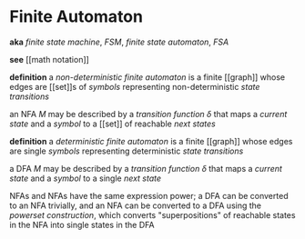 # Finite Automaton

**aka** _finite state machine_, _FSM_, _finite state automaton_, _FSA_

**see** [[math notation]]

**definition** a _non-deterministic finite automaton_ is a finite [[graph]] whose edges are [[set]]s of _symbols_ representing non-deterministic _state transitions_

an NFA $M$ may be described by a _transition function_ $\delta$ that maps a _current state_ and a _symbol_ to a [[set]] of reachable _next states_

**definition** a _deterministic finite automaton_ is a finite [[graph]] whose edges are single _symbols_ representing deterministic _state transitions_

a DFA $M$ may be described by a _transition function_ $\delta$ that maps a _current state_ and a _symbol_ to a single _next state_

NFAs and NFAs have the same expression power; a DFA can be converted to an NFA trivially, and an NFA can be converted to a DFA using the _powerset construction_, which converts "superpositions" of reachable states in the NFA into single states in the DFA
